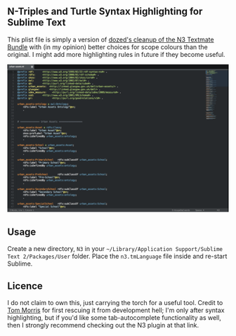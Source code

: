 ## N-Triples and Turtle Syntax Highlighting for Sublime Text

This plist file is simply a version of [dozed's cleanup of the N3 Textmate Bundle](https://github.com/dozed/n3-tmbundle/commit/36989068b7896a1738ddb2fa881acda543600eeb) with (in my opinion) better choices for scope colours than the original. I might add more highlighting rules in future if they become useful.

![Syntax highlighting for Turtle in action](https://github.com/the-frey/N-Triples-Turtle-Syntax-Highlighting-for-Sublime-Text/blob/master/screen.png?raw=true "Syntax highlighting for Turtle in action")

## Usage

Create a new directory, `N3` in your `~/Library/Application Support/Sublime Text 2/Packages/User` folder. Place the `n3.tmLanguage` file inside and re-start Sublime. 

## Licence

I do not claim to own this, just carrying the torch for a useful tool. Credit to [Tom Morris](https://github.com/tommorris/n3-tmbundle) for first rescuing it from development hell; I'm only after syntax highlighting, but if you'd like some tab-autocomplete functionality as well, then I strongly recommend checking out the N3 plugin at that link. 
